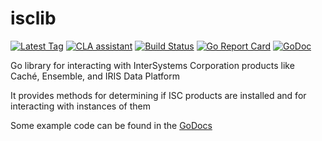 # isclib
[![Latest Tag](https://img.shields.io/github/tag/ontariosystems/isclib.svg)](https://github.com/ontariosystems/isclib/tags)
[![CLA assistant](https://cla-assistant.io/readme/badge/ontariosystems/isclib)](https://cla-assistant.io/ontariosystems/isclib)
[![Build Status](https://travis-ci.org/ontariosystems/isclib.svg?branch=master)](https://travis-ci.org/ontariosystems/isclib)
[![Go Report Card](https://goreportcard.com/badge/github.com/ontariosystems/isclib)](https://goreportcard.com/report/github.com/ontariosystems/isclib)
[![GoDoc](https://godoc.org/github.com/ontariosystems/isclib?status.svg)](https://godoc.org/github.com/ontariosystems/isclib)

Go library for interacting with InterSystems Corporation products like Caché, Ensemble, and IRIS Data Platform

It provides methods for determining if ISC products are installed and for interacting with instances of them

Some example code can be found in the [GoDocs](https://godoc.org/github.com/ontariosystems/isclib)